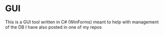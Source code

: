 # GUI
This is a GUI tool written in C# (WinForms) meant to help with management of the DB I have also posted in one of my repos
